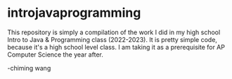 # introjavaprogramming

This repository is simply a compilation of the work I did in my high school Intro to Java & Programming class (2022-2023).
It is pretty simple code, because it's a high school level class. I am taking it as a prerequisite for AP Computer Science the year after.

-chiming wang
